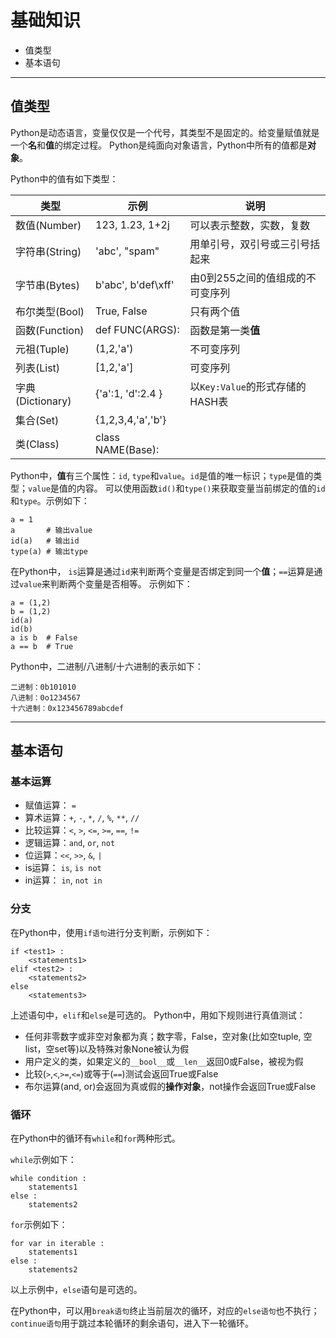 # 基础知识

+ 值类型
+ 基本语句

--------------------------------------------------------------------------------
## 值类型

Python是动态语言，变量仅仅是一个代号，其类型不是固定的。给变量赋值就是一个**名**和**值**的绑定过程。
Python是纯面向对象语言，Python中所有的值都是**对象**。

Python中的值有如下类型：

|类型            | 示例           |说明 		   |
|----------------|----------------|----------------|
|数值(Number)    | 123, 1.23, 1+2j|可以表示整数，实数，复数 	  |
|字符串(String)  | 'abc', "spam"  |用单引号，双引号或三引号括起来 |
|字节串(Bytes)   | b'abc', b'def\xff' |由0到255之间的值组成的不可变序列 |
|布尔类型(Bool)  | True, False 		  |只有两个值 |
|函数(Function)  | def FUNC(ARGS):    |函数是第一类**值** 		  |
|元祖(Tuple)	 | (1,2,'a')		  |不可变序列 |
|列表(List)	 	 | [1,2,'a']		  |可变序列   |
|字典(Dictionary) | {'a':1, 'd':2.4 } |以`Key:Value`的形式存储的HASH表 |
|集合(Set) 		  | {1,2,3,4,'a','b'} |           |
|类(Class)		  | class NAME(Base): |           |

Python中，**值**有三个属性：`id`, `type`和`value`。`id`是值的唯一标识；`type`是值的类型；`value`是值的内容。
可以使用函数`id()`和`type()`来获取变量当前绑定的值的`id`和`type`。示例如下：
```
a = 1
a   	# 输出value
id(a) 	# 输出id
type(a) # 输出type
```

在Python中， `is`运算是通过`id`来判断两个变量是否绑定到同一个**值**；`==`运算是通过`value`来判断两个变量是否相等。
示例如下：
```
a = (1,2)
b = (1,2)
id(a)
id(b)
a is b  # False
a == b  # True

```

Python中，二进制/八进制/十六进制的表示如下：
```
二进制：0b101010
八进制：0o1234567
十六进制：0x123456789abcdef
```

--------------------------------------------------------------------------------
## 基本语句 

### 基本运算
+ 赋值运算： `=`
+ 算术运算：`+`, `-`, `*`, `/`, `%`, `**`, `//`
+ 比较运算：`<`, `>`, `<=`, `>=`, `==`, `!=`
+ 逻辑运算：`and`, `or`, `not`
+ 位运算：`<<`, `>>`, `&`, `|`
+ is运算： `is`, `is not`
+ in运算： `in`, `not in`

### 分支

在Python中，使用`if语句`进行分支判断，示例如下：
```
if <test1> :
	<statements1>
elif <test2> :
	<statements2>
else
	<statements3>
```
上述语句中，`elif`和`else`是可选的。
Python中，用如下规则进行真值测试：
+ 任何非零数字或非空对象都为真；数字零，False，空对象(比如空tuple, 空list，空set等)以及特殊对象None被认为假
+ 用户定义的类，如果定义的`__bool__`或`__len__`返回0或False，被视为假
+ 比较(`>`,`<`,`>=`,`<=`)或等于(`==`)测试会返回True或False
+ 布尔运算(and, or)会返回为真或假的**操作对象**，not操作会返回True或False

### 循环

在Python中的循环有`while`和`for`两种形式。

`while`示例如下：
```
while condition :
	statements1
else :
	statements2
```
`for`示例如下：
```
for var in iterable :
	statements1
else :
	statements2
```
以上示例中，`else`语句是可选的。

在Python中，可以用`break语句`终止当前层次的循环，对应的`else语句`也不执行；`continue语句`用于跳过本轮循环的剩余语句，进入下一轮循环。

